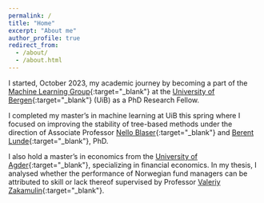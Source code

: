 ```yaml
---
permalink: /
title: "Home"
excerpt: "About me"
author_profile: true
redirect_from: 
  - /about/
  - /about.html
---
```

I started, October 2023, my academic journey by becoming a part of the [Machine Learning Group](https://www.uib.no/fg/ml/130732/maskinl%C3%A6ringsgruppe#){:target="_blank"} at the [University of Bergen](https://www.uib.no){:target="_blank"} (UiB) as a PhD Research Fellow.

I completed my master’s in machine learning at UiB this spring where I focused on improving the stability of tree-based methods under the direction of Associate Professor [Nello Blaser](https://www.uib.no/personer/Nello.Blaser){:target="_blank"} and [Berent Lunde](https://berentlunde.netlify.app/){:target="_blank"}, PhD. 

I also hold a master’s in economics from the [University of Agder](https://www.uia.no){:target="_blank"}, specializing in financial economics. In my thesis, I analysed whether the performance of Norwegian fund managers can be attributed to skill or lack thereof supervised by Professor [Valeriy Zakamulin](https://www.uia.no/kk/profil/valeriz){:target="_blank"}. 

